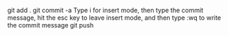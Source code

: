 git add .
git commit -a
Type i for insert mode, then type the commit message, hit the esc key to leave insert mode, and then type :wq to write the commit message
git push